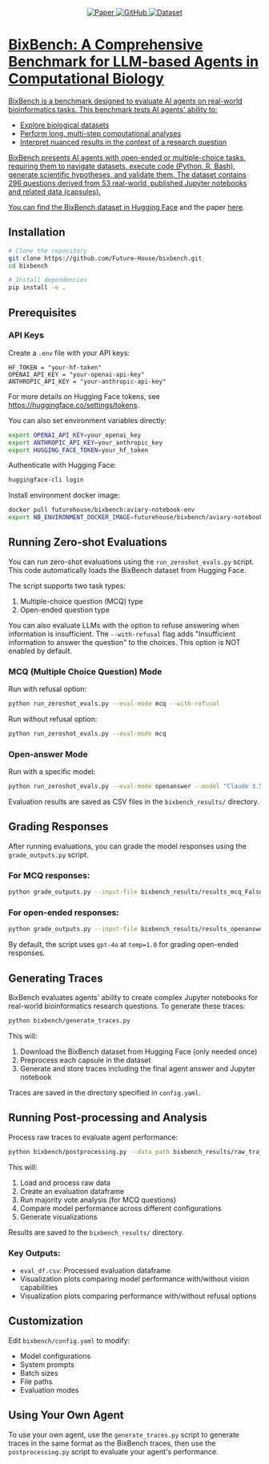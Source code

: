 <p align="center">
    <a href="https://arxiv.org/abs/">
    <img alt="Paper" src="https://img.shields.io/badge/arXiv-arXiv:2409.11363-b31b1b.svg">
    <a href = "https://github.com/Future-House/BixBench">
    <img alt="GitHub" src="https://img.shields.io/badge/GitHub-Repository-181717.svg">
    <a href="https://huggingface.co/datasets/futurehouse/BixBench">
    <img alt="Dataset" src="https://img.shields.io/badge/Hugging%20Face-Dataset-yellow.svg">
</p>

# BixBench: A Comprehensive Benchmark for LLM-based Agents in Computational Biology

BixBench is a benchmark designed to evaluate AI agents on real-world bioinformatics tasks.
This benchmark tests AI agents' ability to:

- Explore biological datasets
- Perform long, multi-step computational analyses
- Interpret nuanced results in the context of a research question

BixBench presents AI agents with open-ended or multiple-choice tasks, requiring them to navigate datasets, execute code (Python, R, Bash), generate scientific hypotheses, and validate them.
The dataset contains 296 questions derived from 53 real-world, published Jupyter notebooks and related data (capsules).

You can find the BixBench dataset in [Hugging Face](https://huggingface.co/datasets/futurehouse/BixBench) and the paper [here]().

## Installation

```bash
# Clone the repository
git clone https://github.com/Future-House/bixbench.git
cd bixbench

# Install dependencies
pip install -e .
```

## Prerequisites

### API Keys

Create a `.env` file with your API keys:

```
HF_TOKEN = "your-hf-token"
OPENAI_API_KEY = "your-openai-api-key"
ANTHROPIC_API_KEY = "your-anthropic-api-key"
```

For more details on Hugging Face tokens, see https://huggingface.co/settings/tokens.

You can also set environment variables directly:

```bash
export OPENAI_API_KEY=your_openai_key
export ANTHROPIC_API_KEY=your_anthropic_key
export HUGGING_FACE_TOKEN=your_hf_token
```

Authenticate with Hugging Face:

```bash
huggingface-cli login
```

Install environment docker image:

```bash
docker pull futurehouse/bixbench:aviary-notebook-env
export NB_ENVIRONMENT_DOCKER_IMAGE=futurehouse/bixbench/aviary-notebook-env:latest
```

## Running Zero-shot Evaluations

You can run zero-shot evaluations using the `run_zeroshot_evals.py` script. This code automatically loads the BixBench dataset from Hugging Face.

The script supports two task types:

1. Multiple-choice question (MCQ) type
2. Open-ended question type

You can also evaluate LLMs with the option to refuse answering when information is insufficient. The `--with-refusal` flag adds "Insufficient information to answer the question" to the choices. This option is NOT enabled by default.

### MCQ (Multiple Choice Question) Mode

Run with refusal option:

```bash
python run_zeroshot_evals.py --eval-mode mcq --with-refusal
```

Run without refusal option:

```bash
python run_zeroshot_evals.py --eval-mode mcq
```

### Open-answer Mode

Run with a specific model:

```bash
python run_zeroshot_evals.py --eval-mode openanswer --model "Claude 3.5 Sonnet" --temperature 0.5
```

Evaluation results are saved as CSV files in the `bixbench_results/` directory.

## Grading Responses

After running evaluations, you can grade the model responses using the `grade_outputs.py` script.

### For MCQ responses:

```bash
python grade_outputs.py --input-file bixbench_results/results_mcq_False_gpt-4o_1.0.csv --eval-mode mcq
```

### For open-ended responses:

```bash
python grade_outputs.py --input-file bixbench_results/results_openanswer_False_gpt-4o_1.0.csv --eval-mode openanswer --model "Claude 3.5 Sonnet"
```

By default, the script uses `gpt-4o` at `temp=1.0` for grading open-ended responses.

## Generating Traces

BixBench evaluates agents' ability to create complex Jupyter notebooks for real-world bioinformatics research questions. To generate these traces:

```bash
python bixbench/generate_traces.py
```

This will:

1. Download the BixBench dataset from Hugging Face (only needed once)
2. Preprocess each capsule in the dataset
3. Generate and store traces including the final agent answer and Jupyter notebook

Traces are saved in the directory specified in `config.yaml`.

## Running Post-processing and Analysis

Process raw traces to evaluate agent performance:

```bash
python bixbench/postprocessing.py --data_path bixbench_results/raw_trajectory_data.csv
```

This will:

1. Load and process raw data
2. Create an evaluation dataframe
3. Run majority vote analysis (for MCQ questions)
4. Compare model performance across different configurations
5. Generate visualizations

Results are saved to the `bixbench_results/` directory.

### Key Outputs:

- `eval_df.csv`: Processed evaluation dataframe
- Visualization plots comparing model performance with/without vision capabilities
- Visualization plots comparing performance with/without refusal options

## Customization

Edit `bixbench/config.yaml` to modify:

- Model configurations
- System prompts
- Batch sizes
- File paths
- Evaluation modes

## Using Your Own Agent

To use your own agent, use the `generate_traces.py` script to generate traces in the same format as the BixBench traces, then use the `postprocessing.py` script to evaluate your agent's performance.
